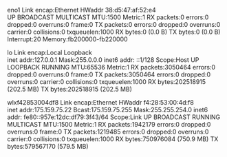 eno1      Link encap:Ethernet  HWaddr 38:d5:47:af:52:e4  
          UP BROADCAST MULTICAST  MTU:1500  Metric:1
          RX packets:0 errors:0 dropped:0 overruns:0 frame:0
          TX packets:0 errors:0 dropped:0 overruns:0 carrier:0
          collisions:0 txqueuelen:1000 
          RX bytes:0 (0.0 B)  TX bytes:0 (0.0 B)
          Interrupt:20 Memory:fb200000-fb220000 

lo        Link encap:Local Loopback  
          inet addr:127.0.0.1  Mask:255.0.0.0
          inet6 addr: ::1/128 Scope:Host
          UP LOOPBACK RUNNING  MTU:65536  Metric:1
          RX packets:3050464 errors:0 dropped:0 overruns:0 frame:0
          TX packets:3050464 errors:0 dropped:0 overruns:0 carrier:0
          collisions:0 txqueuelen:1000 
          RX bytes:202518915 (202.5 MB)  TX bytes:202518915 (202.5 MB)

wlxf42853004df8 Link encap:Ethernet  HWaddr f4:28:53:00:4d:f8  
          inet addr:175.159.75.22  Bcast:175.159.75.255  Mask:255.255.254.0
          inet6 addr: fe80::957e:12dc:df79:3f43/64 Scope:Link
          UP BROADCAST RUNNING MULTICAST  MTU:1500  Metric:1
          RX packets:1942179 errors:0 dropped:0 overruns:0 frame:0
          TX packets:1219485 errors:0 dropped:0 overruns:0 carrier:0
          collisions:0 txqueuelen:1000 
          RX bytes:750976084 (750.9 MB)  TX bytes:579567170 (579.5 MB)

